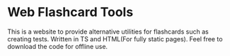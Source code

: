 # Web Flashcard Tools
This is a website to provide alternative utilities for flashcards such as creating tests. Written in TS and HTML(For fully static pages). Feel free to download the code for offline use.
